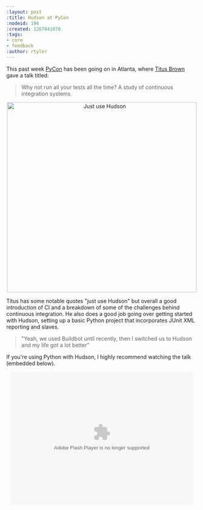 ```yaml
---
:layout: post
:title: Hudson at PyCon
:nodeid: 194
:created: 1267041070
:tags:
- core
- feedback
:author: rtyler
---
```

This past week <a id="aptureLink_z1tlMXupZM" href="http://twitter.com/pycon">PyCon</a> has been going on in Atlanta, where <a id="aptureLink_WLsRDsy9yw" href="http://twitter.com/ctitusbrown">Titus Brown</a> gave a talk titled: 

> Why not run all your tests all the time? A study of continuous integration systems

<center><img src="http://agentdero.cachefly.net/continuousblog/just_use_hudson.png" alt="Just use Hudson" width="500"/></center>

Titus has some notable quotes "just use Hudson" but overall a good introduction of CI and a breakdown of some of the challenges behind continuous integration. He also does a good job going over getting started with Hudson, setting up a basic Python project that incorporates JUnit XML reporting and slaves. 

> "Yeah, we used Buildbot until recently, then I switched us to Hudson and my life got a lot better"

If you're using Python with Hudson, I highly recommend watching the talk (embedded below).


<center><embed src="http://blip.tv/play/g4VigciTVwI%2Em4v" type="application/x-shockwave-flash" width="480" height="350" allowscriptaccess="always" allowfullscreen="true"></embed></center>
